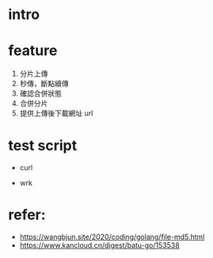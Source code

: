 # intro

# feature
1. 分片上傳
2. 秒傳，斷點續傳
3. 確認合併狀態
4. 合併分片
5. 提供上傳後下載網址 url
 



# test script
- curl
> 

- wrk
> 



# refer:
- https://wangbjun.site/2020/coding/golang/file-md5.html
- https://www.kancloud.cn/digest/batu-go/153538